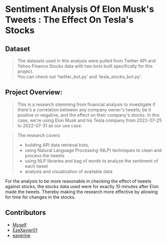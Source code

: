 # Sentiment Analysis Of Elon Musk's Tweets : The Effect On Tesla's Stocks
  
## Dataset

> The datasets used in this analysis were pulled from Twitter API and Yahoo Finance Stocks data with two bots built specifically for this project.  
You can check out 'twitter_bot.py' and 'tesla_stocks_bot.py'.

## Project Overview:
> This is a research stemming from financial analysis to investigate if there's a correlation between any company owner's tweets; be it positive or negative, 
and the effect on their company's stocks. In this case, we're using Elon Musk and his Tesla company from 2022-07-25 to 2022-07-31 as our use case.

> The research covers 
> - building API data retrieval bots, 
> - using Natural Language Processing (NLP) techniques to clean and process the tweets 
> - using NLP libraries and bag of words to analyze the sentiment of each tweet
> - analysis and visualization of available data   

For the analysis to be more reasonable in checking the effect of tweets against stocks, the stocks data used were for exactly 10 minutes after Elon made the 
tweets. Thereby making the research more effective by allowing for time for changes in the stocks.

## Contributors
- [Myself](https://github.com/Vheektoh)
- [EzeXavier01](https://github.com/EzeXavier01)
- [eaverine](https://github.com/eaverine)

